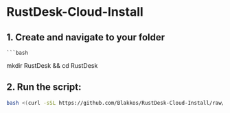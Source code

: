 # RustDesk-Cloud-Install


## 1. Create and navigate to your folder
    ```bash
   mkdir RustDesk && cd RustDesk
   
## 2. Run the script:
   ```bash
   bash <(curl -sSL https://github.com/Blakkos/RustDesk-Cloud-Install/raw/refs/heads/main/RustDesk_Install.sh)
